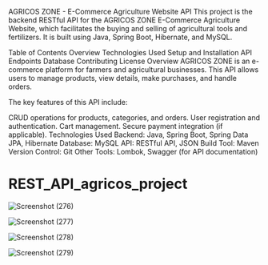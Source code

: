 AGRICOS ZONE - E-Commerce Agriculture Website API
This project is the backend RESTful API for the AGRICOS ZONE E-Commerce Agriculture Website, which facilitates the buying and selling of agricultural tools and fertilizers. It is built using Java, Spring Boot, Hibernate, and MySQL.

Table of Contents
Overview
Technologies Used
Setup and Installation
API Endpoints
Database
Contributing
License
Overview
AGRICOS ZONE is an e-commerce platform for farmers and agricultural businesses. This API allows users to manage products, view details, make purchases, and handle orders.

The key features of this API include:

CRUD operations for products, categories, and orders.
User registration and authentication.
Cart management.
Secure payment integration (if applicable).
Technologies Used
Backend: Java, Spring Boot, Spring Data JPA, Hibernate
Database: MySQL
API: RESTful API, JSON
Build Tool: Maven
Version Control: Git
Other Tools: Lombok, Swagger (for API documentation)



# REST_API_agricos_project

![Screenshot (276)](https://github.com/user-attachments/assets/2f28e7dc-65ac-442b-91e1-a6fc9629430b)





![Screenshot (277)](https://github.com/user-attachments/assets/bb08ad1c-43ac-4dbf-ad6f-3a1110341d9f)




![Screenshot (278)](https://github.com/user-attachments/assets/24ec3d56-d08d-4da8-93bd-d668cf731ebd)

![Screenshot (279)](https://github.com/user-attachments/assets/ebe2e96e-775b-47e9-becc-7acee137ea0c)







